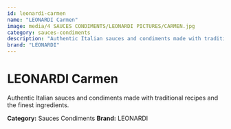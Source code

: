 ```yaml
---
id: leonardi-carmen
name: "LEONARDI Carmen"
image: media/4 SAUCES CONDIMENTS/LEONARDI PICTURES/CARMEN.jpg
category: sauces-condiments
description: "Authentic Italian sauces and condiments made with traditional recipes and the finest ingredients."
brand: "LEONARDI"
---
```


# LEONARDI Carmen

Authentic Italian sauces and condiments made with traditional recipes and the finest ingredients.

**Category:** Sauces Condiments
**Brand:** LEONARDI
